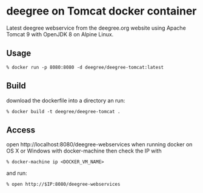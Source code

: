deegree on Tomcat docker container
==================================

Latest deegree webservice from the deegree.org website using Apache Tomcat 9 with OpenJDK 8 on Alpine Linux.

Usage
-----

    % docker run -p 8080:8080 -d deegree/deegree-tomcat:latest

Build
-----
download the dockerfile into a directory an run:

    % docker build -t deegree/deegree-tomcat .

Access
------
open http://localhost:8080/deegree-webservices
when running docker on OS X or Windows with docker-machine then check the IP with

    % docker-machine ip <DOCKER_VM_NAME>

and run:

    % open http://$IP:8080/deegree-webservices